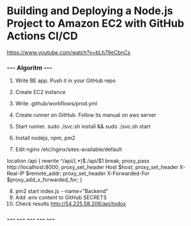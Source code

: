 # Building and Deploying a Node.js Project to Amazon EC2 with GitHub Actions CI/CD

https://www.youtube.com/watch?v=bLh79eCbnCs

### --- Algoritm ---

1. Write BE app. Push it in your GitHub repo

2. Create EC2 instance

3. Write .github/workflows/prod.yml

4. Create runner on GitHub. Follow its manual on aws server

5. Start runner. sudo ./svc.sh install && sudo ./svc.sh start

6. Install nodejs, npm, pm2

7. Edit nginx /etc/nginx/sites-available/default

location /api {
rewrite ^\/api\/(.\*)$ /api/$1 break;
proxy_pass http://localhost:8000;
proxy_set_header Host $host;
proxy_set_header X-Real-IP $remote_addr;
proxy_set_header X-Forwarded-For $proxy_add_x_forwarded_for;
}

8. pm2 start index.js --name="Backend"
9. Add .env content to GitHub SECRETS
10. Check results http://54.225.58.206/api/todos

### --- --- --- --- ---
